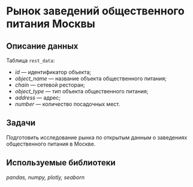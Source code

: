 # Рынок заведений общественного питания Москвы

## Описание данных

Таблица `rest_data`:
- *id* — идентификатор объекта;
- *object_name* — название объекта общественного питания;
- *chain* — сетевой ресторан;
- *object_type* — тип объекта общественного питания;
- *address* — адрес;
- *number* — количество посадочных мест.

## Задачи

Подготовить исследование рынка по открытым данным о заведениях общественного питания в Москве.

## Используемые библиотеки
*pandas, numpy, plotly, seaborn*
